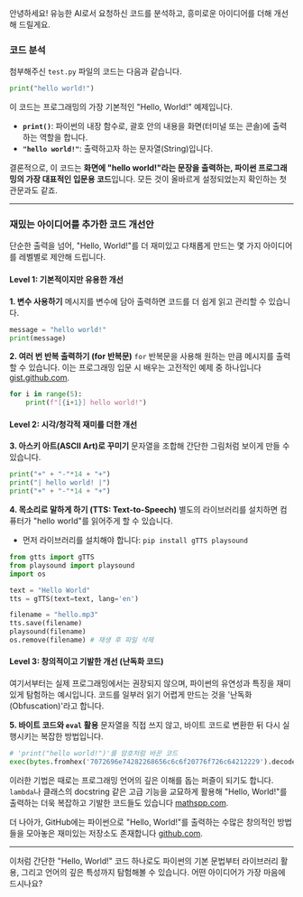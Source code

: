 안녕하세요! 유능한 AI로서 요청하신 코드를 분석하고, 흥미로운 아이디어를 더해 개선해 드릴게요.

### 코드 분석

첨부해주신 `test.py` 파일의 코드는 다음과 같습니다.

```python
print("hello world!")
```

이 코드는 프로그래밍의 가장 기본적인 "Hello, World!" 예제입니다.

*   **`print()`**: 파이썬의 내장 함수로, 괄호 안의 내용을 화면(터미널 또는 콘솔)에 출력하는 역할을 합니다.
*   **`"hello world!"`**: 출력하고자 하는 문자열(String)입니다.

결론적으로, 이 코드는 **화면에 "hello world!"라는 문장을 출력하는, 파이썬 프로그래밍의 가장 대표적인 입문용 코드**입니다. 모든 것이 올바르게 설정되었는지 확인하는 첫 관문과도 같죠.

---

### 재밌는 아이디어를 추가한 코드 개선안

단순한 출력을 넘어, "Hello, World!"를 더 재미있고 다채롭게 만드는 몇 가지 아이디어를 레벨별로 제안해 드립니다.

#### Level 1: 기본적이지만 유용한 개선

**1. 변수 사용하기**
메시지를 변수에 담아 출력하면 코드를 더 쉽게 읽고 관리할 수 있습니다.

```python
message = "hello world!"
print(message)
```

**2. 여러 번 반복 출력하기 (for 반복문)**
`for` 반복문을 사용해 원하는 만큼 메시지를 출력할 수 있습니다. 이는 프로그래밍 입문 시 배우는 고전적인 예제 중 하나입니다 [gist.github.com](https://gist.github.com/joetechem/0f500f3e8f219a95f2ab9e7a42786fe1).

```python
for i in range(5):
    print(f"[{i+1}] hello world!")
```

#### Level 2: 시각/청각적 재미를 더한 개선

**3. 아스키 아트(ASCII Art)로 꾸미기**
문자열을 조합해 간단한 그림처럼 보이게 만들 수 있습니다.

```python
print("+" + "-"*14 + "+")
print("| hello world! |")
print("+" + "-"*14 + "+")
```

**4. 목소리로 말하게 하기 (TTS: Text-to-Speech)**
별도의 라이브러리를 설치하면 컴퓨터가 "hello world"를 읽어주게 할 수 있습니다.

*   먼저 라이브러리를 설치해야 합니다: `pip install gTTS playsound`

```python
from gtts import gTTS
from playsound import playsound
import os

text = "Hello World"
tts = gTTS(text=text, lang='en')

filename = "hello.mp3"
tts.save(filename)
playsound(filename)
os.remove(filename) # 재생 후 파일 삭제
```

#### Level 3: 창의적이고 기발한 개선 (난독화 코드)

여기서부터는 실제 프로그래밍에서는 권장되지 않으며, 파이썬의 유연성과 특징을 재미있게 탐험하는 예시입니다. 코드를 일부러 읽기 어렵게 만드는 것을 '난독화(Obfuscation)'라고 합니다.

**5. 바이트 코드와 `eval` 활용**
문자열을 직접 쓰지 않고, 바이트 코드로 변환한 뒤 다시 실행시키는 복잡한 방법입니다.

```python
# 'print("hello world!")'를 암호처럼 바꾼 코드
exec(bytes.fromhex('7072696e74282268656c6c6f20776f726c64212229').decode())
```

이러한 기법은 때로는 프로그래밍 언어의 깊은 이해를 돕는 퍼즐이 되기도 합니다. `lambda`나 클래스의 docstring 같은 고급 기능을 교묘하게 활용해 "Hello, World!"를 출력하는 더욱 복잡하고 기발한 코드들도 있습니다 [mathspp.com](https://mathspp.com/blog/obfuscated-hello-world).

더 나아가, GitHub에는 파이썬으로 "Hello, World!"를 출력하는 수많은 창의적인 방법들을 모아놓은 재미있는 저장소도 존재합니다 [github.com](https://github.com/Goku-kun/1000-ways-to-print-hello-world-in-python).

---

이처럼 간단한 "Hello, World!" 코드 하나로도 파이썬의 기본 문법부터 라이브러리 활용, 그리고 언어의 깊은 특성까지 탐험해볼 수 있습니다. 어떤 아이디어가 가장 마음에 드시나요?